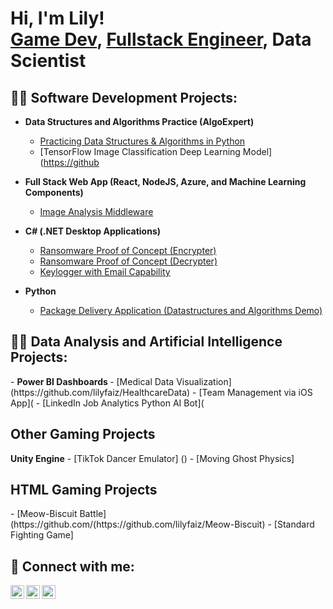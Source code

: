 <h1>Hi, I'm Lily! <br/><a href="(https://github.com/lilyfaiz)">Game Dev</a>, <a href="(https://www.linkedin.com/in/lily-das/)">Fullstack Engineer</a>, <a>Data Scientist</a></h1>

<h2>👨‍💻 Software Development Projects:</h2>

- <b>Data Structures and Algorithms Practice (AlgoExpert)</b>
  - [Practicing Data Structures & Algorithms in Python](https://github.com/lilyfaiz/Engineering-Notes)
  - [TensorFlow Image Classification Deep Learning Model]([https://github ](https://github.com/lilyfaiz/Image-Classification-TensorFlow-Model)
- <b>Full Stack Web App (React, NodeJS, Azure, and Machine Learning Components)</b>
  - [Image Analysis Middleware](https://github.com/lilyfaiz/Engineering-Notes/blob/main/HOWTOPyspark.md)
    

- <b>C# (.NET Desktop Applications)</b>
  - [Ransomware Proof of Concept (Encrypter)](https://github.com/lilyfaiz/-Encrypter-Proof-of-Concepts)
  - [Ransomware Proof of Concept (Decrypter)](https://github.com/lilyfaiz/Decrypter-Proof-of-Concept/tree/main)
  - [Keylogger with Email Capability](https://github.com/lilyfaiz/keylogger-project)
- <b>Python</b>
  - [Package Delivery Application (Datastructures and Algorithms Demo)](https://github.com/lilyfaiz/Package-Delivery-Application-Demo)

<h2>👨‍💻 Data Analysis and Artificial Intelligence Projects:</h2>
- <b>Power BI Dashboards </b>
 - [Medical Data Visualization](https://github.com/lilyfaiz/HealthcareData)
 - [Team Management via iOS App](
 - [LinkedIn Job Analytics Python AI Bot](



  <h2> Other Gaming Projects </h2>
  <b> Unity Engine</b>
  - [TikTok Dancer Emulator] ()
  - [Moving Ghost Physics] 
  
  <h2> HTML Gaming Projects </h2>
  - [Meow-Biscuit Battle] (https://github.com/(https://github.com/lilyfaiz/Meow-Biscuit)
  - [Standard Fighting Game]

<h2>🤳 Connect with me:</h2>

[<img align="left" alt="LilyDas | Website" width="22px" src="https://cdn.jsdelivr.net/npm/simple-icons@v3/icons/twitter.svg" />][website]
[<img align="left" alt="LilyDas | LinkedIn" width="22px" src="https://cdn.jsdelivr.net/npm/simple-icons@v3/icons/linkedin.svg" />][Linkedin]
[<img align="left" alt="LilyDas | Medium" width="22px" src="https://cdn.jsdelivr.net/npm/simple-icons@v3/icons/instagram.svg" />][medium]

[website]: https://lilyfaiz.github.io/devportfolio/
[medium]: https://medium.com/@lilydas24780
[linkedin]: https://www.linkedin.com/in/lily-das/

<!--
**lilydas** is a ✨ _special_ ✨ repository because its `README.md` (this file) appears on your GitHub profile.

Here are some ideas to get you started:

- 🔭 I’m currently working on </b> data analysis. </b>
- 🌱 I’m currently learning </b> Python & SQL. </b>
- 👯 I’m looking to collaborate on </b> visualization of medical data. </b>
- 🤔 I’m looking for help with </b> image rendering visualization, javascript. </b>
- 💬 Ask me about my experience in medical and financial data visualization, website development. 
- 📫 How to reach me: email or phone.
- 😄 Pronouns: she/her.
- ⚡ Fun fact: </b> I learned python and C++ by myself. </b>
-->
